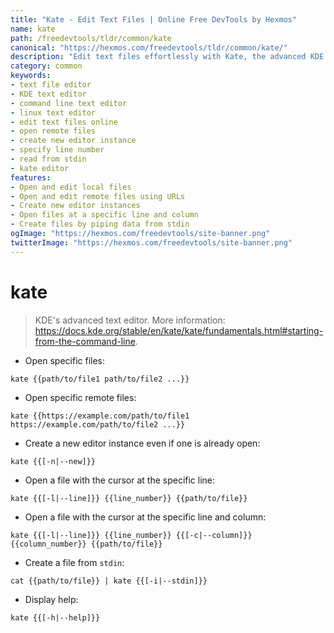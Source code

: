 ```yaml
---
title: "Kate - Edit Text Files | Online Free DevTools by Hexmos"
name: kate
path: /freedevtools/tldr/common/kate
canonical: "https://hexmos.com/freedevtools/tldr/common/kate/"
description: "Edit text files effortlessly with Kate, the advanced KDE text editor. Open, create, and modify files with ease using command line. Free online tool, no registration required."
category: common
keywords:
- text file editor
- KDE text editor
- command line text editor
- linux text editor
- edit text files online
- open remote files
- create new editor instance
- specify line number
- read from stdin
- kate editor
features:
- Open and edit local files
- Open and edit remote files using URLs
- Create new editor instances
- Open files at a specific line and column
- Create files by piping data from stdin
ogImage: "https://hexmos.com/freedevtools/site-banner.png"
twitterImage: "https://hexmos.com/freedevtools/site-banner.png"
---
```


# kate

> KDE's advanced text editor.
> More information: <https://docs.kde.org/stable/en/kate/kate/fundamentals.html#starting-from-the-command-line>.

- Open specific files:

`kate {{path/to/file1 path/to/file2 ...}}`

- Open specific remote files:

`kate {{https://example.com/path/to/file1 https://example.com/path/to/file2 ...}}`

- Create a new editor instance even if one is already open:

`kate {{[-n|--new]}}`

- Open a file with the cursor at the specific line:

`kate {{[-l|--line]}} {{line_number}} {{path/to/file}}`

- Open a file with the cursor at the specific line and column:

`kate {{[-l|--line]}} {{line_number}} {{[-c|--column]}} {{column_number}} {{path/to/file}}`

- Create a file from `stdin`:

`cat {{path/to/file}} | kate {{[-i|--stdin]}}`

- Display help:

`kate {{[-h|--help]}}`
